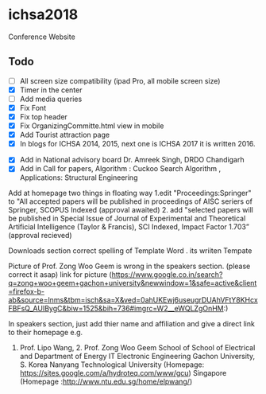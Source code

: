 # ichsa2018
Conference Website

## Todo

- [ ] All screen size compatibility (ipad Pro, all mobile screen size)
- [x] Timer in the center
- [ ] Add media queries
- [x] Fix Font
- [x] Fix top header
- [x] Fix OrganizingCommitte.html view in mobile
- [x] Add Tourist attraction page
- [x] In blogs for ICHSA 2014, 2015, next one is ICHSA 2017 it is written 2016.
<!-- Reference: http://socpros16.scrs.in/ -->
- [x] Add in National advisory board
        Dr. Amreek Singh, DRDO Chandigarh
- [x] Add in Call for papers,
        Algorithm : Cuckoo Search Algorithm ,
        Applications: Structural Engineering

Add at homepage two things in floating way
1.edit "Proceedings:Springer" to "All accepted papers will be published in proceedings of AISC seriers of Springer, SCOPUS Indexed (approval awaited)
2. add "selected papers will be published in Special Issue of Journal of Experimental and Theoretical Artificial Intelligence (Taylor & Francis), SCI Indexed, Impact Factor 1.703” (approval recieved)

Downloads section correct spelling of Template Word . its wriiten Tempate

Picture of Prof. Zong Woo Geem is wrong in the speakers section. (please correct it asap) link for picture
(https://www.google.co.in/search?q=zong+woo+geem+gachon+university&newwindow=1&safe=active&client=firefox-b-ab&source=lnms&tbm=isch&sa=X&ved=0ahUKEwj6useugrDUAhVFtY8KHcxFBFsQ_AUIBygC&biw=1525&bih=736#imgrc=W2__eWQLZgOnHM:)

In speakers section, just add thier name and affiliation and give a direct link to their homepage e.g.
1. Prof. Lipo Wang,                                               2. Prof. Zong Woo Geem
   School of School of Electrical and                                Department of Energy IT
   Electronic Engineering                                            Gachon University, S. Korea
   Nanyang Technological University                                (Homepage: https://sites.google.com/a/hydroteq.com/www/gcu)
   Singapore
   (Homepage :http://www.ntu.edu.sg/home/elpwang/)
